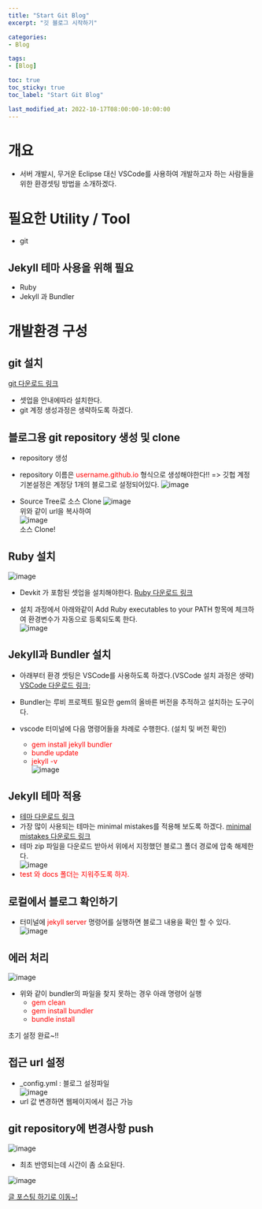 ```yaml
---
title: "Start Git Blog"
excerpt: "깃 블로그 시작하기"

categories:
- Blog

tags:
- [Blog]

toc: true
toc_sticky: true
toc_label: "Start Git Blog"

last_modified_at: 2022-10-17T08:00:00-10:00:00
---
```

# 개요
  - 서버 개발시, 무거운 Eclipse 대신 VSCode를 사용하여 개발하고자 하는 사람들을 위한 환경셋팅 방법을 소개하겠다.

# 필요한 Utility / Tool
- git

## Jekyll 테마 사용을 위해 필요
- Ruby
- Jekyll 과 Bundler

# 개발환경 구성
## git 설치
  [git 다운로드 링크](https://git-scm.com/downloads)
  - 셋업을 안내에따라 설치한다.
  - git 계정 생성과정은 생략하도록 하겠다.

## 블로그용 git repository 생성 및 clone
  - repository 생성
  - repository 이름은 <span style="color:red">username.github.io</span> 형식으로 생성해야한다!! => 깃헙 계정 기본설정은 계정당 1개의 블로그로 설정되어있다.
  ![image](/assets/images/Blog/BlogRepository.png)  

  - Source Tree로 소스 Clone
  ![image](/assets/images/Blog/GitRepositoryUrl.png)  
  위와 같이 url을 복사하여  
  ![image](/assets/images/Blog/CloneBlogRepository.png)  
  소스 Clone!

## Ruby 설치
  ![image](/assets/images/Blog/RubyDownload.png)  
  
  - Devkit 가 포함된 셋업을 설치해야한다.
  [Ruby 다운로드 링크](https://rubyinstaller.org/downloads/)  

  - 설치 과정에서 아래와같이 Add Ruby executables to your PATH 항목에 체크하여 환경변수가 자동으로 등록되도록 한다.  
  ![image](/assets/images/Blog/RubyInstall.png)  

## Jekyll과 Bundler 설치
  - 아래부터 환경 셋팅은 VSCode를 사용하도록 하겠다.(VSCode 설치 과정은 생략)
  [VSCode 다운로드 링크](https://code.visualstudio.com/download);  

  - Bundler는 루비 프로젝트 필요한 gem의 올바른 버전을 추적하고 설치하는 도구이다.
  - vscode 터미널에 다음 명령어들을 차례로 수행한다. (설치 및 버전 확인)
    - <span style="color:red">gem install jekyll bundler</span>
    - <span style="color:red">bundle update</span>  
    - <span style="color:red">jekyll -v</span>  
  ![image](/assets/images/Blog/VSCodeJekyllInstall.png)

## Jekyll 테마 적용
  - [테마 다운로드 링크](http://jekyllthemes.org/)
  - 가장 많이 사용되는 테마는 minimal mistakes를 적용해 보도록 하겠다. [minimal mistakes 다운로드 링크](https://github.com/mmistakes/minimal-mistakes)
  - 테마 zip 파일을 다운로드 받아서 위에서 지정했던 블로그 폴더 경로에 압축 해제한다.    
  ![image](/assets/images/Blog/MinimalMistakesDownloadResult.png)  
  - <span style="color:red">test 와 docs 폴더는 지워주도록 하자.</span>

## 로컬에서 블로그 확인하기
  - 터미널에 <span style="color:red">jekyll server</span> 명령어를 실행하면 블로그 내용을 확인 할 수 있다.  
  ![image](/assets/images/Blog/BlogInitResult.png)


## 에러 처리
  ![image](/assets/images/Blog/JekyllError.png)
  - 위와 같이 bundler의 파일을 찾지 못하는 경우 아래 명령어 실행
    - <span style="color:red">gem clean</span>
    - <span style="color:red">gem install bundler</span>
    - <span style="color:red">bundle install</span>
  
초기 설정 완료~!!

## 접근 url 설정
  - _config.yml : 블로그 설정파일  
  ![image](/assets/images/Blog/SetBlogUrl.png)  
  - url 값 변경하면 웹페이지에서 접근 가능

## git repository에 변경사항 push
  ![image](/assets/images/Blog/PostingCommit.png)  
  - 최초 반영되는데 시간이 좀 소요된다.

  ![image](/assets/images/Blog/GitHubBlogResult.png)  

[글 포스팅 하기로 이동~!](https://yalyseung.github.io/github/blog/VSCodeSpringSetting/)
